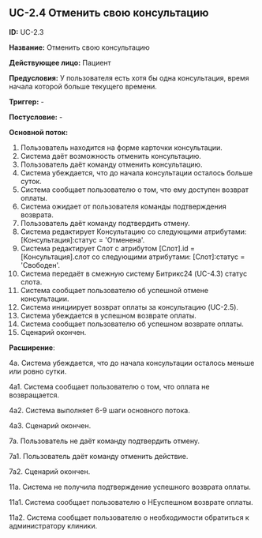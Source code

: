 ## UC-2.4 Отменить свою консультацию

**ID:** UC-2.3

**Название:** Отменить свою консультацию

**Действующее лицо:** Пациент

**Предусловия:** У пользователя есть хотя бы одна консультация, время начала которой больше текущего времени.

**Триггер:** -

**Постусловие:** -

**Основной поток:** 
1. Пользователь находится на форме карточки консультации.
2. Система даёт возможность отменить консультацию.
3. Пользователь даёт команду отменить консультацию.
4. Система убеждается, что до начала консультации осталось больше суток.
5. Система сообщает пользователю о том, что ему доступен возврат оплаты.
6. Система ожидает от пользователя команды подтверждения возврата.
7. Пользователь даёт команду подтвердить отмену.
6. Система редактирует Консультацию со следующими атрибутами:
[Консультация]:статус = 'Отменена'.
7. Система редактирует Слот с атрибутом [Слот].id = [Консультация].слот со следующими атрибутами:
 [Слот]:статус = 'Свободен'.
8. Система передаёт в смежную систему Битрикс24 (UC-4.3) статус слота.
9. Система сообщает пользователю об успешной отмене консультации.
10. Система инициирует возврат оплаты за консультацию (UC-2.5).
11. Система убеждается в успешном возврате оплаты.
12. Система сообщает пользователю об успешном возврате оплаты.
13. Сценарий окончен.

**Расширение**:

4а. Система убеждается, что до начала консультации осталось меньше или ровно сутки.

  4а1. Система сообщает пользователю о том, что оплата не возвращается.

  4а2. Система выполняет 6-9 шаги основного потока.

  4а3. Сценарий окончен.

7а. Пользователь не даёт команду подтвердить отмену.

  7а1. Пользователь даёт команду отменить действие.

  7а2. Сценарий окончен.

11а. Система не получила подтверждение успешного возврата оплаты.

  11а1. Система сообщает пользователю о НЕуспешном возврате оплаты.

  11а2. Система сообщает пользователю о необходимости обратиться к администратору клиники.